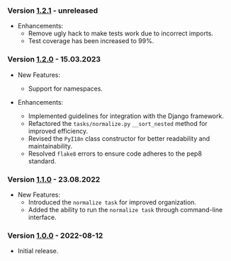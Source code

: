 ### Version [1.2.1](https://pypi.org/project/pyi18n-v2/1.2.1/) - unreleased

* Enhancements:
    * Remove ugly hack to make tests work due to incorrect imports.
    * Test coverage has been increased to 99%.

### Version [1.2.0](https://pypi.org/project/pyi18n-v2/1.2.0/) - 15.03.2023

* New Features:
    * Support for namespaces.

* Enhancements:
    * Implemented guidelines for integration with the Django framework.
    * Refactored the `tasks/normalize.py` `__sort_nested` method for improved efficiency.
    * Revised the `PyI18n` class constructor for better readability and maintainability.
    * Resolved `flake8` errors to ensure code adheres to the pep8 standard.

### Version [1.1.0](https://pypi.org/project/pyi18n-v2/1.1.0/) - 23.08.2022

* New Features:
    * Introduced the `normalize task` for improved organization.
    * Added the ability to run the `normalize task` through command-line interface.

### Version [1.0.0](https://pypi.org/project/pyi18n-v2/1.0.0/) - 2022-08-12

* Initial release.
